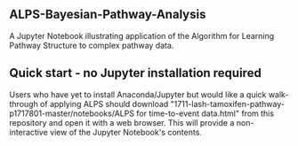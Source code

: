 ## ALPS-Bayesian-Pathway-Analysis
A Jupyter Notebook illustrating application of the Algorithm for Learning Pathway Structure to complex pathway data.

## Quick start - no Jupyter installation required
Users who have yet to install Anaconda/Jupyter but would like a quick walk-through of applying ALPS should download "1711-lash-tamoxifen-pathway-p1717801-master/notebooks/ALPS for time-to-event data.html" from this repository and open it with a web browser. This will provide a non-interactive view of the Jupyter Notebook's contents.

